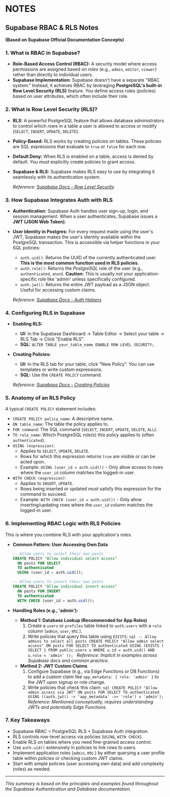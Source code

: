 # NOTES

## **Supabase RBAC & RLS Notes**

**(Based on Supabase Official Documentation Concepts)**

### **1. What is RBAC in Supabase?**

- **Role-Based Access Control (RBAC):** A security model where access permissions are assigned based on _roles_ (e.g., `admin`, `editor`, `viewer`) rather than directly to individual users.
- **Supabase Implementation:** Supabase doesn't have a separate "RBAC system." Instead, it achieves RBAC by leveraging **PostgreSQL's built-in Row Level Security (RLS)** feature. You define access rules (policies) based on user attributes, which often include their role.

### **2. What is Row Level Security (RLS)?**

- **RLS:** A powerful PostgreSQL feature that allows database administrators to control which _rows_ in a table a user is allowed to access or modify (`SELECT`, `INSERT`, `UPDATE`, `DELETE`).
- **Policy-Based:** RLS works by creating _policies_ on tables. These policies are SQL expressions that evaluate to `true` or `false` for each row.
- **Default Deny:** When RLS is enabled on a table, access is denied by default. You must explicitly create policies to grant access.
- **Supabase & RLS:** Supabase makes RLS easy to use by integrating it seamlessly with its authentication system.

  _Reference: [Supabase Docs - Row Level Security](https://supabase.com/docs/guides/auth/row-level-security)_

### **3. How Supabase Integrates Auth with RLS**

- **Authentication:** Supabase Auth handles user sign-up, login, and session management. When a user authenticates, Supabase issues a **JWT (JSON Web Token)**.
- **User Identity in Postgres:** For every request made using the user's JWT, Supabase makes the user's identity available _within_ the PostgreSQL transaction. This is accessible via helper functions in your SQL policies:

  - `auth.uid()`: Returns the UUID of the currently authenticated user. **This is the most common function used in RLS policies.**
  - `auth.role()`: Returns the _PostgreSQL_ role of the user (e.g., `authenticated`, `anon`). **Caution:** This is usually _not_ your application-specific role like 'admin' unless specifically configured.
  - `auth.jwt()`: Returns the entire JWT payload as a JSON object. Useful for accessing custom claims.

  _Reference: [Supabase Docs - Auth Helpers](https://supabase.com/docs/guides/auth/row-level-security#auth-helpers)_

### **4. Configuring RLS in Supabase**

- **Enabling RLS:**
  - **UI:** In the Supabase Dashboard -> Table Editor -> Select your table -> RLS Tab -> Click "Enable RLS".
  - **SQL:** `ALTER TABLE your_table_name ENABLE ROW LEVEL SECURITY;`
- **Creating Policies:**

  - **UI:** In the RLS tab for your table, click "New Policy". You can use templates or write custom expressions.
  - **SQL:** Use the `CREATE POLICY` command.

  _Reference: [Supabase Docs - Creating Policies](https://supabase.com/docs/guides/auth/row-level-security#creating-policies)_

### **5. Anatomy of an RLS Policy**

A typical `CREATE POLICY` statement includes:

- `CREATE POLICY policy_name`: A descriptive name.
- `ON table_name`: The table the policy applies to.
- `FOR command`: The SQL command (`SELECT`, `INSERT`, `UPDATE`, `DELETE`, `ALL`).
- `TO role_name`: Which PostgreSQL role(s) this policy applies to (often `authenticated`).
- `USING (expression)`:
  - Applies to `SELECT`, `UPDATE`, `DELETE`.
  - Rows for which this expression returns `true` are visible or can be acted upon.
  - Example: `USING (user_id = auth.uid())` - Only allow access to rows where the `user_id` column matches the logged-in user.
- `WITH CHECK (expression)`:
  - Applies to `INSERT`, `UPDATE`.
  - Rows being inserted or updated _must_ satisfy this expression for the command to succeed.
  - Example: `WITH CHECK (user_id = auth.uid())` - Only allow inserting/updating rows where the `user_id` column matches the logged-in user.

### **6. Implementing RBAC Logic with RLS Policies**

This is where you combine RLS with your application's roles.

- **Common Pattern: User Accessing Own Data**

  ```sql
  -- Allow users to select their own posts
  CREATE POLICY "Allow individual select access"
    ON posts FOR SELECT
    TO authenticated
    USING (user_id = auth.uid());

  -- Allow users to insert their own posts
  CREATE POLICY "Allow individual insert access"
    ON posts FOR INSERT
    TO authenticated
    WITH CHECK (user_id = auth.uid());
  ```

- **Handling Roles (e.g., 'admin'):**
  - **Method 1: Database Lookup (Recommended for App Roles)**
    1.  Create a `users` or `profiles` table linked to `auth.users` with a `role` column (`admin`, `user`, etc.).
    2.  Write policies that query this table using `EXISTS`:
        `sql
-- Allow admins to select all posts
CREATE POLICY "Allow admin select access"
  ON posts FOR SELECT
  TO authenticated
  USING (EXISTS (
    SELECT 1 FROM public.users u
    WHERE u.id = auth.uid() AND u.role = 'admin'
  ));
`
        _Reference: Implicit in examples across Supabase docs and common practice._
  - **Method 2: JWT Custom Claims**
    1.  Configure Supabase (e.g., via Edge Functions or DB Functions) to add a custom claim like `app_metadata: { role: 'admin' }` to the JWT upon signup or role change.
    2.  Write policies that check this claim:
        `sql
CREATE POLICY "Allow admin access via JWT"
  ON posts FOR SELECT
  TO authenticated
  USING ((auth.jwt() -> 'app_metadata' ->> 'role') = 'admin');
`
        _Reference: Mentioned conceptually, requires understanding JWTs and potentially Edge Functions._

### **7. Key Takeaways**

- Supabase RBAC = PostgreSQL RLS + Supabase Auth integration.
- RLS controls row-level access via policies (`USING`, `WITH CHECK`).
- Enable RLS on tables where you need fine-grained access control.
- Use `auth.uid()` extensively in policies to link rows to users.
- Implement application roles (`admin`, etc.) by either querying a user profile table within policies or checking custom JWT claims.
- Start with simple policies (user accessing own data) and add complexity (roles) as needed.

---

_This summary is based on the principles and examples found throughout the Supabase Authentication and Database documentation._
